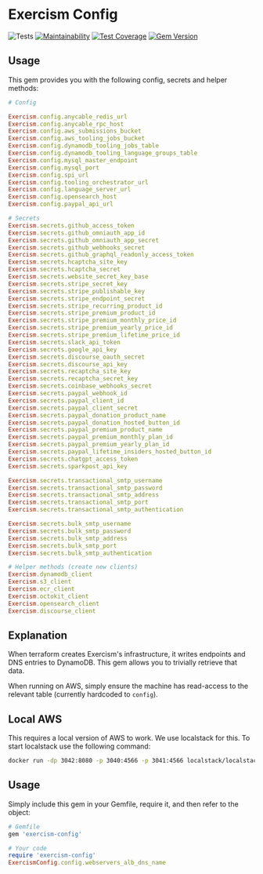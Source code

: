 # Exercism Config

![Tests](https://github.com/exercism/config/workflows/Tests/badge.svg)
[![Maintainability](https://api.codeclimate.com/v1/badges/513edbd6599a2de3218d/maintainability)](https://codeclimate.com/github/exercism/config/maintainability)
[![Test Coverage](https://api.codeclimate.com/v1/badges/513edbd6599a2de3218d/test_coverage)](https://codeclimate.com/github/exercism/config/test_coverage)
[![Gem Version](https://badge.fury.io/rb/exercism-config.svg)](https://badge.fury.io/rb/exercism-config)

## Usage

This gem provides you with the following config, secrets and helper methods:

```ruby
# Config

Exercism.config.anycable_redis_url
Exercism.config.anycable_rpc_host
Exercism.config.aws_submissions_bucket
Exercism.config.aws_tooling_jobs_bucket
Exercism.config.dynamodb_tooling_jobs_table
Exercism.config.dynamodb_tooling_language_groups_table
Exercism.config.mysql_master_endpoint
Exercism.config.mysql_port
Exercism.config.spi_url
Exercism.config.tooling_orchestrator_url
Exercism.config.language_server_url
Exercism.config.opensearch_host
Exercism.config.paypal_api_url

# Secrets
Exercism.secrets.github_access_token
Exercism.secrets.github_omniauth_app_id
Exercism.secrets.github_omniauth_app_secret
Exercism.secrets.github_webhooks_secret
Exercism.secrets.github_graphql_readonly_access_token
Exercism.secrets.hcaptcha_site_key
Exercism.secrets.hcaptcha_secret
Exercism.secrets.website_secret_key_base
Exercism.secrets.stripe_secret_key
Exercism.secrets.stripe_publishable_key
Exercism.secrets.stripe_endpoint_secret
Exercism.secrets.stripe_recurring_product_id
Exercism.secrets.stripe_premium_product_id
Exercism.secrets.stripe_premium_monthly_price_id
Exercism.secrets.stripe_premium_yearly_price_id
Exercism.secrets.stripe_premium_lifetime_price_id
Exercism.secrets.slack_api_token
Exercism.secrets.google_api_key
Exercism.secrets.discourse_oauth_secret
Exercism.secrets.discourse_api_key
Exercism.secrets.recaptcha_site_key
Exercism.secrets.recaptcha_secret_key
Exercism.secrets.coinbase_webhooks_secret
Exercism.secrets.paypal_webhook_id
Exercism.secrets.paypal_client_id
Exercism.secrets.paypal_client_secret
Exercism.secrets.paypal_donation_product_name
Exercism.secrets.paypal_donation_hosted_button_id
Exercism.secrets.paypal_premium_product_name
Exercism.secrets.paypal_premium_monthly_plan_id
Exercism.secrets.paypal_premium_yearly_plan_id
Exercism.secrets.paypal_lifetime_insiders_hosted_button_id
Exercism.secrets.chatgpt_access_token
Exercism.secrets.sparkpost_api_key

Exercism.secrets.transactional_smtp_username
Exercism.secrets.transactional_smtp_password
Exercism.secrets.transactional_smtp_address
Exercism.secrets.transactional_smtp_port
Exercism.secrets.transactional_smtp_authentication

Exercism.secrets.bulk_smtp_username
Exercism.secrets.bulk_smtp_password
Exercism.secrets.bulk_smtp_address
Exercism.secrets.bulk_smtp_port
Exercism.secrets.bulk_smtp_authentication

# Helper methods (create new clients)
Exercism.dynamodb_client
Exercism.s3_client
Exercism.ecr_client
Exercism.octokit_client
Exercism.opensearch_client
Exercism.discourse_client
```

## Explanation

When terraform creates Exercism's infrastructure, it writes endpoints and DNS entries to DynamoDB.
This gem allows you to trivially retrieve that data.

When running on AWS, simply ensure the machine has read-access to the relevant table (currently hardcoded to `config`).

## Local AWS

This requires a local version of AWS to work.
We use localstack for this.
To start localstack use the following command:

```bash
docker run -dp 3042:8080 -p 3040:4566 -p 3041:4566 localstack/localstack
```

## Usage

Simply include this gem in your Gemfile, require it, and then refer to the object:

```ruby
# Gemfile
gem 'exercism-config'

# Your code
require 'exercism-config'
ExercismConfig.config.webservers_alb_dns_name
```

